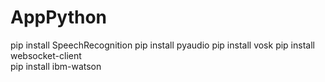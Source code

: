 # AppPython



pip install SpeechRecognition
pip install pyaudio
pip install vosk
pip install websocket-client  
pip install ibm-watson  